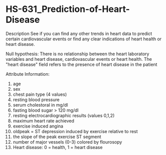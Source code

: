# HS-631_Prediction-of-Heart-Disease

Description
See if you can find any other trends in heart data to predict certain cardiovascular events or find any clear indications of heart health or heart disease.

Null hypothesis:
There is no relationship between the heart laboratory variables and heart disease, cardiovascular events or heart health. The "heart disease" field refers to the presence of heart disease in the patient

Attribute Information:

1. age
2. sex
3. chest pain type (4 values)
4. resting blood pressure
5. serum cholestoral in mg/dl
6. fasting blood sugar > 120 mg/dl
7. resting electrocardiographic results (values 0,1,2)
8. maximum heart rate achieved
9. exercise induced angina
10. oldpeak = ST depression induced by exercise relative to rest
11. the slope of the peak exercise ST segment
12. number of major vessels (0-3) colored by flourosopy
13. Heart disease: 0 = health, 1 = heart disease
